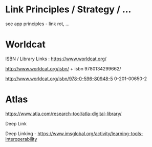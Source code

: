 # Link Principles / Strategy / ...
see app principles - link rot, ...

# Worldcat
ISBN / Library Links :
https://www.worldcat.org/

http://www.worldcat.org/isbn/ + isbn
9780134299662/

http://www.worldcat.org/isbn/978-0-596-80948-5
0-201-00650-2

# Atlas
https://www.atla.com/research-tool/atla-digital-library/


Deep Link

Deep Linking -
https://www.imsglobal.org/activity/learning-tools-interoperability
